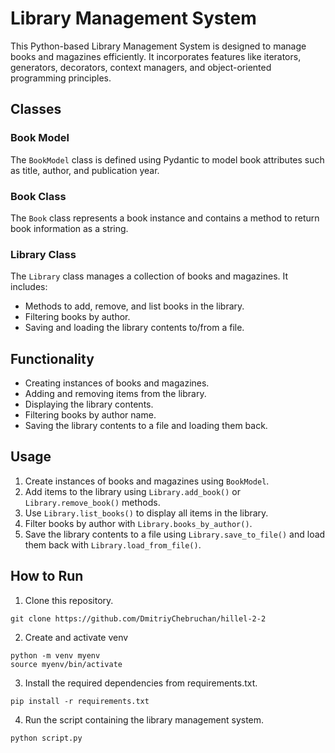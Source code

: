 # Library Management System

This Python-based Library Management System is designed to manage books and magazines efficiently. It incorporates features like iterators, generators, decorators, context managers, and object-oriented programming principles.

## Classes

### Book Model

The `BookModel` class is defined using Pydantic to model book attributes such as title, author, and publication year.

### Book Class

The `Book` class represents a book instance and contains a method to return book information as a string.

### Library Class

The `Library` class manages a collection of books and magazines. It includes:

- Methods to add, remove, and list books in the library.
- Filtering books by author.
- Saving and loading the library contents to/from a file.

## Functionality

- Creating instances of books and magazines.
- Adding and removing items from the library.
- Displaying the library contents.
- Filtering books by author name.
- Saving the library contents to a file and loading them back.

## Usage

1. Create instances of books and magazines using `BookModel`.
2. Add items to the library using `Library.add_book()` or `Library.remove_book()` methods.
3. Use `Library.list_books()` to display all items in the library.
4. Filter books by author with `Library.books_by_author()`.
5. Save the library contents to a file using `Library.save_to_file()` and load them back with `Library.load_from_file()`.

## How to Run

1. Clone this repository.
```
git clone https://github.com/DmitriyChebruchan/hillel-2-2
```
2. Create and activate venv
```
python -m venv myenv
source myenv/bin/activate
```
3. Install the required dependencies from requirements.txt.
```
pip install -r requirements.txt
```
4. Run the script containing the library management system.
```
python script.py
```
